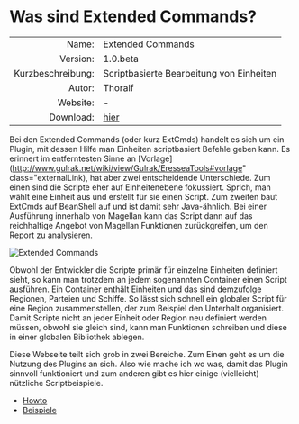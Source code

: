# Was sind Extended Commands?

| | |
| ---: | --- |
| Name: | Extended Commands |
| Version: | 1.0.beta |
| Kurzbeschreibung: | Scriptbasierte Bearbeitung von Einheiten |
| Autor: | Thoralf |
| Website: | - |
| Download: | [hier](/de/download/#plugins) |

Bei den Extended Commands (oder kurz ExtCmds) handelt es sich um ein Plugin, mit
dessen Hilfe man Einheiten scriptbasiert Befehle geben kann. Es erinnert im
entferntesten Sinne an [Vorlage](http://www.gulrak.net/wiki/view/Gulrak/EresseaTools#vorlage" class="externalLink), hat aber zwei entscheidende Unterschiede. Zum
einen sind die Scripte eher auf Einheitenebene fokussiert. Sprich, man wählt eine
Einheit aus und erstellt für sie einen Script. Zum zweiten baut ExtCmds auf
BeanShell auf und ist damit sehr Java-ähnlich. Bei einer Ausführung innerhalb von
Magellan kann das Script dann auf das reichhaltige Angebot von Magellan Funktionen
zurückgreifen, um den Report zu analysieren.

![Extended Commands](/images/plugin_extcmds.png)

Obwohl der Entwickler die Scripte primär für einzelne Einheiten definiert sieht, so
kann man trotzdem an jedem sogenannten Container einen Script ausführen. Ein
Container enthält Einheiten und das sind demzufolge Regionen, Parteien und Schiffe.
So lässt sich schnell ein globaler Script für eine Region zusammenstellen, der zum
Beispiel den Unterhalt organisiert. Damit Scripte nicht an jeder Einheit oder Region
neu definiert werden müssen, obwohl sie gleich sind, kann man Funktionen schreiben
und diese in einer globalen Bibliothek ablegen.

Diese Webseite teilt sich grob in zwei Bereiche. Zum Einen geht es um die Nutzung des
Plugins an sich. Also wie mache ich wo was, damit das Plugin sinnvoll funktioniert
und zum anderen gibt es hier einige (vielleicht) nützliche Scriptbeispiele.

* [Howto](/de/plugins/extcmds/howto)
* [Beispiele](/de/plugins/extcmds/examples)
